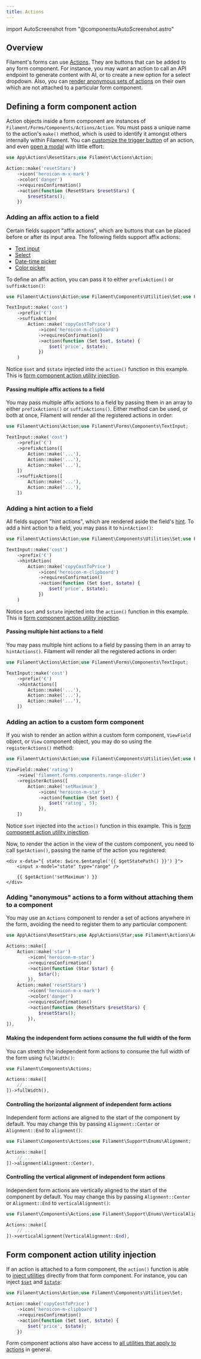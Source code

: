 ```yaml
---
title: Actions
---
```

import AutoScreenshot from "@components/AutoScreenshot.astro"

## Overview

Filament's forms can use [Actions](../actions). They are buttons that can be added to any form component. For instance, you may want an action to call an API endpoint to generate content with AI, or to create a new option for a select dropdown. Also, you can [render anonymous sets of actions](#adding-anonymous-actions-to-a-form-without-attaching-them-to-a-component) on their own which are not attached to a particular form component.

## Defining a form component action

Action objects inside a form component are instances of `Filament/Forms/Components/Actions/Action`. You must pass a unique name to the action's `make()` method, which is used to identify it amongst others internally within Filament. You can [customize the trigger button](../actions/trigger-button) of an action, and even [open a modal](../actions/modals) with little effort:

```php
use App\Actions\ResetStars;use Filament\Actions\Action;

Action::make('resetStars')
    ->icon('heroicon-m-x-mark')
    ->color('danger')
    ->requiresConfirmation()
    ->action(function (ResetStars $resetStars) {
        $resetStars();
    })
```

### Adding an affix action to a field

Certain fields support "affix actions", which are buttons that can be placed before or after its input area. The following fields support affix actions:

- [Text input](fields/text-input)
- [Select](fields/select)
- [Date-time picker](fields/date-time-picker)
- [Color picker](fields/color-picker)

To define an affix action, you can pass it to either `prefixAction()` or `suffixAction()`:

```php
use Filament\Actions\Action;use Filament\Components\Utilities\Set;use Filament\Forms\Components\TextInput;

TextInput::make('cost')
    ->prefix('€')
    ->suffixAction(
        Action::make('copyCostToPrice')
            ->icon('heroicon-m-clipboard')
            ->requiresConfirmation()
            ->action(function (Set $set, $state) {
                $set('price', $state);
            })
    )
```

<AutoScreenshot name="forms/fields/actions/suffix" alt="Text input with suffix action" version="3.x" />

Notice `$set` and `$state` injected into the `action()` function in this example. This is [form component action utility injection](#form-component-action-utility-injection).

#### Passing multiple affix actions to a field

You may pass multiple affix actions to a field by passing them in an array to either `prefixActions()` or `suffixActions()`. Either method can be used, or both at once, Filament will render all the registered actions in order:

```php
use Filament\Actions\Action;use Filament\Forms\Components\TextInput;

TextInput::make('cost')
    ->prefix('€')
    ->prefixActions([
        Action::make('...'),
        Action::make('...'),
        Action::make('...'),
    ])
    ->suffixActions([
        Action::make('...'),
        Action::make('...'),
    ])
```

### Adding a hint action to a field

All fields support "hint actions", which are rendered aside the field's [hint](fields/getting-started#adding-a-hint-next-to-the-label). To add a hint action to a field, you may pass it to `hintAction()`:

```php
use Filament\Actions\Action;use Filament\Components\Utilities\Set;use Filament\Forms\Components\TextInput;

TextInput::make('cost')
    ->prefix('€')
    ->hintAction(
        Action::make('copyCostToPrice')
            ->icon('heroicon-m-clipboard')
            ->requiresConfirmation()
            ->action(function (Set $set, $state) {
                $set('price', $state);
            })
    )
```

Notice `$set` and `$state` injected into the `action()` function in this example. This is [form component action utility injection](#form-component-action-utility-injection).

<AutoScreenshot name="forms/fields/actions/hint" alt="Text input with hint action" version="3.x" />

#### Passing multiple hint actions to a field

You may pass multiple hint actions to a field by passing them in an array to `hintActions()`. Filament will render all the registered actions in order:

```php
use Filament\Actions\Action;use Filament\Forms\Components\TextInput;

TextInput::make('cost')
    ->prefix('€')
    ->hintActions([
        Action::make('...'),
        Action::make('...'),
        Action::make('...'),
    ])
```

### Adding an action to a custom form component

If you wish to render an action within a custom form component, `ViewField` object, or `View` component object, you may do so using the `registerActions()` method:

```php
use Filament\Actions\Action;use Filament\Components\Utilities\Set;use Filament\Forms\Components\ViewField;

ViewField::make('rating')
    ->view('filament.forms.components.range-slider')
    ->registerActions([
        Action::make('setMaximum')
            ->icon('heroicon-m-star')
            ->action(function (Set $set) {
                $set('rating', 5);
            }),
    ])
```

Notice `$set` injected into the `action()` function in this example. This is [form component action utility injection](#form-component-action-utility-injection).

Now, to render the action in the view of the custom component, you need to call `$getAction()`, passing the name of the action you registered:

```blade
<div x-data="{ state: $wire.$entangle('{{ $getStatePath() }}') }">
    <input x-model="state" type="range" />
    
    {{ $getAction('setMaximum') }}
</div>
```

### Adding "anonymous" actions to a form without attaching them to a component

You may use an `Actions` component to render a set of actions anywhere in the form, avoiding the need to register them to any particular component:

```php
use App\Actions\ResetStars;use App\Actions\Star;use Filament\Actions\Action;use Filament\Components\Actions;

Actions::make([
    Action::make('star')
        ->icon('heroicon-m-star')
        ->requiresConfirmation()
        ->action(function (Star $star) {
            $star();
        }),
    Action::make('resetStars')
        ->icon('heroicon-m-x-mark')
        ->color('danger')
        ->requiresConfirmation()
        ->action(function (ResetStars $resetStars) {
            $resetStars();
        }),
]),
```

<AutoScreenshot name="forms/layout/actions/anonymous/simple" alt="Anonymous actions" version="3.x" />

#### Making the independent form actions consume the full width of the form

You can stretch the independent form actions to consume the full width of the form using `fullWidth()`:

```php
use Filament\Components\Actions;

Actions::make([
    // ...
])->fullWidth(),
```

<AutoScreenshot name="forms/layout/actions/anonymous/full-width" alt="Anonymous actions consuming the full width" version="3.x" />

#### Controlling the horizontal alignment of independent form actions

Independent form actions are aligned to the start of the component by default. You may change this by passing `Alignment::Center` or `Alignment::End` to `alignment()`:

```php
use Filament\Components\Actions;use Filament\Support\Enums\Alignment;

Actions::make([
    // ...
])->alignment(Alignment::Center),
```

<AutoScreenshot name="forms/layout/actions/anonymous/horizontally-aligned-center" alt="Anonymous actions horizontally aligned to the center" version="3.x" />

#### Controlling the vertical alignment of independent form actions

Independent form actions are vertically aligned to the start of the component by default. You may change this by passing `Alignment::Center` or `Alignment::End` to `verticalAlignment()`:

```php
use Filament\Components\Actions;use Filament\Support\Enums\VerticalAlignment;

Actions::make([
    // ...
])->verticalAlignment(VerticalAlignment::End),
```

<AutoScreenshot name="forms/layout/actions/anonymous/vertically-aligned-end" alt="Anonymous actions vertically aligned to the end" version="3.x" />

## Form component action utility injection

If an action is attached to a form component, the `action()` function is able to [inject utilities](advanced#form-component-utility-injection) directly from that form component. For instance, you can inject [`$set`](advanced#injecting-a-function-to-set-the-state-of-another-field) and [`$state`](advanced#injecting-the-current-state-of-a-field):

```php
use Filament\Actions\Action;use Filament\Components\Utilities\Set;

Action::make('copyCostToPrice')
    ->icon('heroicon-m-clipboard')
    ->requiresConfirmation()
    ->action(function (Set $set, $state) {
        $set('price', $state);
    })
```

Form component actions also have access to [all utilities that apply to actions](../actions/advanced#action-utility-injection) in general.
